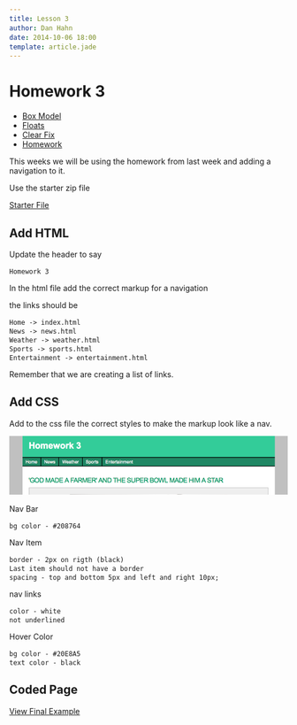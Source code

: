```yaml
---
title: Lesson 3
author: Dan Hahn
date: 2014-10-06 18:00
template: article.jade
---
```


# Homework 3

* [Box Model]()
* [Floats](floats.html)
* [Clear Fix](clear-fix.html)
* [Homework](homework.html)

This weeks we will be using the homework from last week and adding a navigation to it.

Use the starter zip file

[Starter File <i class="icon-download-alt icon-white"></i>](homework3.zip)

## Add HTML

Update the header to say

	Homework 3

In the html file add the correct markup for a navigation

the links should be

	Home -> index.html
	News -> news.html
	Weather -> weather.html
	Sports -> sports.html
	Entertainment -> entertainment.html

Remember that we are creating a list of links.

## Add CSS

Add to the css file the correct styles to make the markup look like a nav.

[![](homework3-example.png)](homework3-example.png)

Nav Bar

	bg color - #208764

Nav Item

	border - 2px on rigth (black)
	Last item should not have a border
	spacing - top and bottom 5px and left and right 10px;

nav links

	color - white
	not underlined

Hover Color

	bg color - #20E8A5
	text color - black

## Coded Page

[View Final Example](homework3/homework3.html)